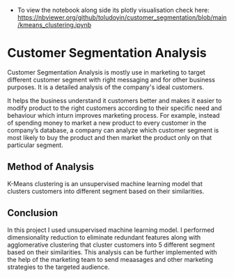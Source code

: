 * To view the notebook along side its plotly visualisation check here: https://nbviewer.org/github/toludoyin/customer_segmentation/blob/main/kmeans_clustering.ipynb
# Customer Segmentation Analysis
Customer Segmentation Analysis is mostly use in marketing to target different customer segment with right messaging and for other business purposes. It is a detailed analysis of the company's ideal customers.

It helps the business understand it customers better and makes it easier to modify product to the right customers according to their specific need and behaviour which inturn improves marketing process. For example, instead of spending money to market a new product to every customer in the company’s database, a company can analyze which customer segment is most likely to buy the product and then market the product only on that particular segment.

## Method of Analysis
K-Means clustering is an unsupervised machine learning model that clusters customers into different segment based on their similarities.

## Conclusion
In this project I used unsupervised machine learning model. I performed dimensionality reduction to eliminate redundant features along with agglomerative clustering that cluster customers into 5 different segment based on their similarities. This analysis can be further implemented with the help of the marketing team to send meaasages and other marketing strategies to the targeted audience.

